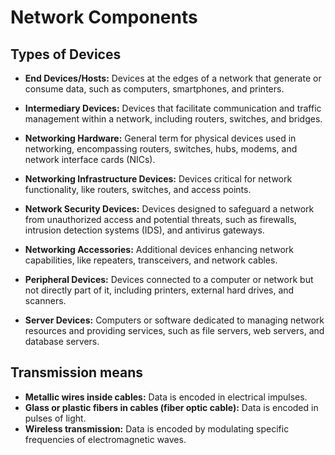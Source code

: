 # Network Components

## Types of Devices
- **End Devices/Hosts:** Devices at the edges of a network that generate or consume data, such as computers, smartphones, and printers.

- **Intermediary Devices:** Devices that facilitate communication and traffic management within a network, including routers, switches, and bridges.

- **Networking Hardware:** General term for physical devices used in networking, encompassing routers, switches, hubs, modems, and network interface cards (NICs).

- **Networking Infrastructure Devices:** Devices critical for network functionality, like routers, switches, and access points.

- **Network Security Devices:** Devices designed to safeguard a network from unauthorized access and potential threats, such as firewalls, intrusion detection systems (IDS), and antivirus gateways.

- **Networking Accessories:** Additional devices enhancing network capabilities, like repeaters, transceivers, and network cables.

- **Peripheral Devices:** Devices connected to a computer or network but not directly part of it, including printers, external hard drives, and scanners.

- **Server Devices:** Computers or software dedicated to managing network resources and providing services, such as file servers, web servers, and database servers.

## Transmission means
- **Metallic wires inside cables:** Data is encoded in electrical impulses.
- **Glass or plastic fibers in cables (fiber optic cable):** Data is encoded in pulses of light.
- **Wireless transmission:** Data is encoded by modulating specific frequencies of electromagnetic waves.
